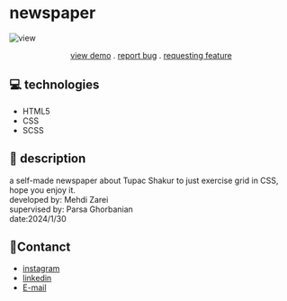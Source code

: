 # newspaper
![view](https://github.com/Mehdi-Zaree/newspaper-grid/assets/155577064/acf05b6b-5562-48ac-ae9d-e7d7983fed83)
<p align="center">
<a href="https://mehdi-zaree.github.io/newspaper-grid/"> view demo</a> .
<a href="https://github.com/Mehdi-Zaree/newspaper-grid/issues">report bug</a> .
<a href="https://github.com/Mehdi-Zaree/newspaper-grid/issues">requesting feature</a></p>


</p>

## :computer: technologies 
- HTML5
- CSS
- SCSS
## :page_facing_up: description
a self-made newspaper about Tupac Shakur to just exercise grid in CSS, hope you enjoy it.</br>
developed by: Mehdi Zarei</br>
supervised by: Parsa Ghorbanian</br>
date:2024/1/30
## :iphone:Contanct
- [instagram](https://instagram.com/mehdi_zarei-web)
- [linkedin](https://linkedin.com/in/mahdi-zri)
- [E-mail](mahdizarei22019@gmail.com)

 
